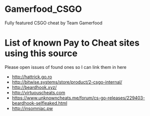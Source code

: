 # Gamerfood_CSGO
Fully featured CSGO cheat by Team Gamerfood

# List of known Pay to Cheat sites using this source
Please open issues of found ones so I can link them in here

* http://hattrick.go.ro
* http://bitwise.systems/store/product/2-csgo-internal/
* http://beardhook.xyz/
* http://virtuouscheats.com
* https://www.unknowncheats.me/forum/cs-go-releases/229403-beardhook-selfleaked.html
* http://insomniac.pw
